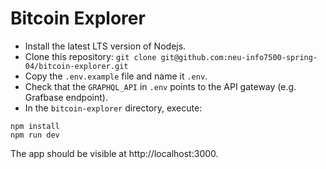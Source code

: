 # Bitcoin Explorer

* Install the latest LTS version of Nodejs.
* Clone this repository: `git clone git@github.com:neu-info7500-spring-04/bitcoin-explorer.git`
* Copy the `.env.example` file and name it `.env`. 
* Check that the `GRAPHQL_API` in `.env` points to the API gateway (e.g. Grafbase endpoint).
* In the `bitcoin-explorer` directory, execute:
```
npm install
npm run dev
```
The app should be visible at http://localhost:3000.
